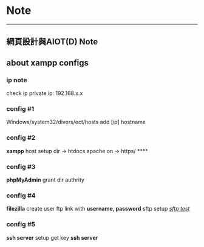 # Note

---

## 網頁設計與AIOT(D) Note

## about xampp configs

### ip note

check ip
private ip: 192.168.x.x

### config #1

Windows/system32/divers/ect/hosts
add [ip] hostname

### config #2

**xampp** host setup
dir -> htdocs
apache on -> https/ ****

### config #3

**phpMyAdmin**
grant dir authrity

### config #4

**filezilla** create user
ftp link with **username, password**
sftp setup
[*sftp test*](ssh-sftp.md)

### config #5

**ssh server** setup
get key
**ssh server**
